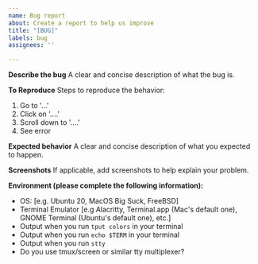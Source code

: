 ```yaml
---
name: Bug report
about: Create a report to help us improve
title: "[BUG]"
labels: bug
assignees: ''

---
```


**Describe the bug**
A clear and concise description of what the bug is.

**To Reproduce**
Steps to reproduce the behavior:
1. Go to '...'
2. Click on '....'
3. Scroll down to '....'
4. See error

**Expected behavior**
A clear and concise description of what you expected to happen.

**Screenshots**
If applicable, add screenshots to help explain your problem.

**Environment (please complete the following information):**
 - OS: [e.g. Ubuntu 20, MacOS Big Suck, FreeBSD]
 - Terminal Emulator [e.g Alacritty, Terminal.app (Mac's default one), GNOME Terminal (Ubuntu's default one), etc.]
- Output when you run `tput colors` in your terminal
- Output when you run `echo $TERM` in your terminal
- Output when you run `stty`
- Do you use tmux/screen or similar tty multiplexer?
